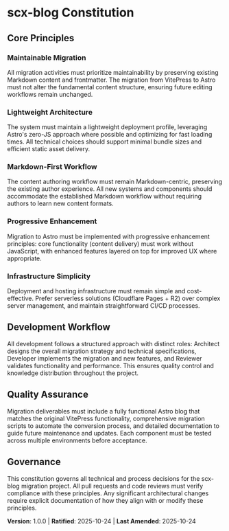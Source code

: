 # scx-blog Constitution

## Core Principles

### Maintainable Migration
All migration activities must prioritize maintainability by preserving existing Markdown content and frontmatter. The migration from VitePress to Astro must not alter the fundamental content structure, ensuring future editing workflows remain unchanged.

### Lightweight Architecture
The system must maintain a lightweight deployment profile, leveraging Astro's zero-JS approach where possible and optimizing for fast loading times. All technical choices should support minimal bundle sizes and efficient static asset delivery.

### Markdown-First Workflow
The content authoring workflow must remain Markdown-centric, preserving the existing author experience. All new systems and components should accommodate the established Markdown workflow without requiring authors to learn new content formats.

### Progressive Enhancement
Migration to Astro must be implemented with progressive enhancement principles: core functionality (content delivery) must work without JavaScript, with enhanced features layered on top for improved UX where appropriate.

### Infrastructure Simplicity
Deployment and hosting infrastructure must remain simple and cost-effective. Prefer serverless solutions (Cloudflare Pages + R2) over complex server management, and maintain straightforward CI/CD processes.

## Development Workflow

All development follows a structured approach with distinct roles: Architect designs the overall migration strategy and technical specifications, Developer implements the migration and new features, and Reviewer validates functionality and performance. This ensures quality control and knowledge distribution throughout the project.

## Quality Assurance

Migration deliverables must include a fully functional Astro blog that matches the original VitePress functionality, comprehensive migration scripts to automate the conversion process, and detailed documentation to guide future maintenance and updates. Each component must be tested across multiple environments before acceptance.

## Governance

This constitution governs all technical and process decisions for the scx-blog migration project. All pull requests and code reviews must verify compliance with these principles. Any significant architectural changes require explicit documentation of how they align with or modify these principles.

**Version**: 1.0.0 | **Ratified**: 2025-10-24 | **Last Amended**: 2025-10-24
